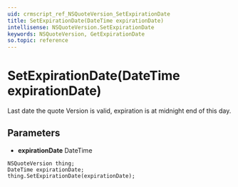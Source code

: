 ```yaml
---
uid: crmscript_ref_NSQuoteVersion_SetExpirationDate
title: SetExpirationDate(DateTime expirationDate)
intellisense: NSQuoteVersion.SetExpirationDate
keywords: NSQuoteVersion, GetExpirationDate
so.topic: reference
---
```


# SetExpirationDate(DateTime expirationDate)

Last date the quote Version is valid, expiration is at midnight end of this day.

## Parameters

* **expirationDate** DateTime

```crmscript
NSQuoteVersion thing;
DateTime expirationDate;
thing.SetExpirationDate(expirationDate);
```

